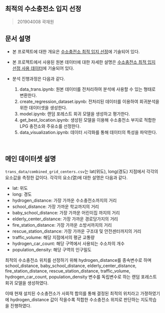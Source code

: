 ## 최적의 수소충전소 입지 선정

> 201904008 곽재원

## 문서 설명

- 본 프로젝트에 대한 개요은 [수소충전소 최적 입지 선정](https://github.com/jaewonE/Selecting-the-optimal-hydrogen-charging-station-location/blob/main/%EC%88%98%EC%86%8C%EC%B6%A9%EC%A0%84%EC%86%8C%20%EC%B5%9C%EC%A0%81%20%EC%9E%85%EC%A7%80%20%EC%84%A0%EC%A0%95.md)에 기술되어 있다.

- 본 프로젝트에서 사용된 원본 데이터에 대한 자세한 설명은 [수소충전소 최적 입지 선정 사용 데이터](https://github.com/jaewonE/Selecting-the-optimal-hydrogen-charging-station-location/blob/main/%EC%88%98%EC%86%8C%EC%B6%A9%EC%A0%84%EC%86%8C%20%EC%B5%9C%EC%A0%81%20%EC%9E%85%EC%A7%80%20%EC%84%A0%EC%A0%95%20%EC%82%AC%EC%9A%A9%20%EB%8D%B0%EC%9D%B4%ED%84%B0.md)에 기술되어 있다.

- 분석 진행과정은 다음과 같다.
  1. data_trans.ipynb: 원본 데이터를 전처리하여 분석에 사용할 수 있는 형태로 변환한다.
  2. create_regression_dataset.ipynb: 전처리된 데이터를 이용하여 회귀분석을 위한 데이터셋을 생성한다.
  3. model.ipynb: 랜덤 포레스트 회귀 모델을 생성하고 평가한다.
  4. get_best_location.ipynb: 생성된 모델을 이용해 수소충전소 부지로 적합한 LPG 충전소와 주유소를 선정한다.
  5. data_visualization.ipynb: 데이터 시각화를 통해 데이터의 특성을 파악한다.

<br>

## 메인 데이터셋 설명

`trans_data/combined_grid_centers.csv`는 lat(위도), long(경도) 지점에서 각각의 요소값을 측정한 값이다. 각각의 요소(열)에 대한 설명은 다음과 같다.

- lat: 위도
- long: 경도
- hydrogen_distance: 가장 가까운 수소충전소까지의 거리
- school_distance: 가장 가까운 학교까지의 거리
- baby_school_distance: 가장 가까운 어린이집 까지의 거리
- elderly_center_distance: 가장 가까운 경로당가지의 거리
- fire_station_distance: 가장 가까운 소방서까지의 거리
- rescue_station_distance: 가장 가까운 구조대 및 안전센터까지의 거리
- traffic_volume: 해당 지점에서의 평균 교통량
- hydrogen_car_count: 해당 구역에서 사용되는 수소차의 개수
- population_density: 해당 구역의 인구밀도

최적의 수소충전소 위치를 선정하기 위해 hydrogen_distance를 종속변수로 하며 school_distance, baby_school_distance, elderly_center_distance, fire_station_distance, rescue_station_distance, traffic_volume, hydrogen_car_count, population_density 변수를 독립변수로 하는 랜덤 포레스트 회귀 모델을 생성하였다.

이때 현재 설치된 수소충전소가 사회적 합의를 통해 결정된 최적의 위치라고 가졍하였기에 hydrogen_distance 값이 작을수록 적합한 수소충전소 위치로 판단하는 지도학습을 진행하였다.

